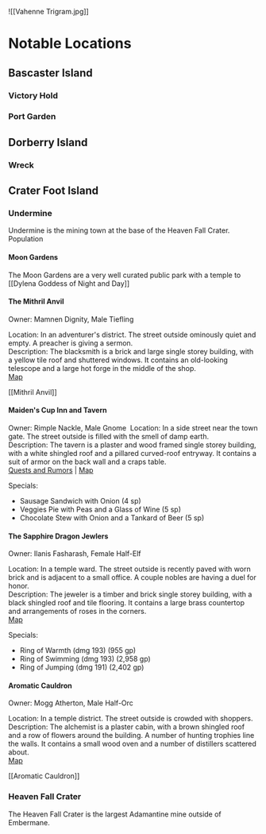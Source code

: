 ![[Vahenne Trigram.jpg]]

# Notable Locations
## Bascaster Island
### Victory Hold

### Port Garden

## Dorberry Island
### Wreck

## Crater Foot Island
### Undermine
Undermine is the mining town at the base of the Heaven Fall Crater. 
Population

#### Moon Gardens
The Moon Gardens are a very well curated public park with a temple to [[Dylena Goddess of Night and Day]]

#### The Mithril Anvil
Owner: Mamnen Dignity, Male Tiefling

Location: In an adventurer's district. The street outside ominously quiet and empty. A preacher is giving a sermon.  
Description: The blacksmith is a brick and large single storey building, with a yellow tile roof and shuttered windows. It contains an old-looking telescope and a large hot forge in the middle of the shop.  
[Map](https://www.kassoon.com/dnd/house-map-generator/4-8-100-100-547539-55598-9_1-Blacksmith/)

[[Mithril Anvil]]

#### Maiden's Cup Inn and Tavern
Owner: Rimple Nackle, Male Gnome 
Location: In a side street near the town gate. The street outside is filled with the smell of damp earth.  
Description: The tavern is a plaster and wood framed single storey building, with a white shingled roof and a pillared curved-roof entryway. It contains a suit of armor on the back wall and a craps table.  
[Quests and Rumors](https://www.kassoon.com/dnd/random-plot-hooks-generator/) | [Map](https://www.kassoon.com/dnd/house-map-generator/3-8-100-100-309094-19117494-5-Barkeep/)

Specials:
- Sausage Sandwich with Onion (4 sp)
- Veggies Pie with Peas and a Glass of Wine (5 sp)
- Chocolate Stew with Onion and a Tankard of Beer (5 sp)

#### The Sapphire Dragon Jewlers
Owner: Ilanis Fasharash, Female Half-Elf 

Location: In a temple ward. The street outside is recently paved with worn brick and is adjacent to a small office. A couple nobles are having a duel for honor.  
Description: The jeweler is a timber and brick single storey building, with a black shingled roof and tile flooring. It contains a large brass countertop and arrangements of roses in the corners.  
[Map](https://www.kassoon.com/dnd/house-map-generator/4-8-100-100-854134-996720-6-Jeweler/)

Specials:
- Ring of Warmth (dmg 193) (955 gp)
- Ring of Swimming (dmg 193) (2,958 gp)
- Ring of Jumping (dmg 191) (2,402 gp)

#### Aromatic Cauldron
Owner: Mogg Atherton, Male Half-Orc 

Location: In a temple district. The street outside is crowded with shoppers.  
Description: The alchemist is a plaster cabin, with a brown shingled roof and a row of flowers around the building. A number of hunting trophies line the walls. It contains a small wood oven and a number of distillers scattered about.  
[Map](https://www.kassoon.com/dnd/house-map-generator/4-8-100-100-502576-899509-8-Alchemist/)

[[Aromatic Cauldron]]

### Heaven Fall Crater
The Heaven Fall Crater is the largest Adamantine mine outside of Embermane.